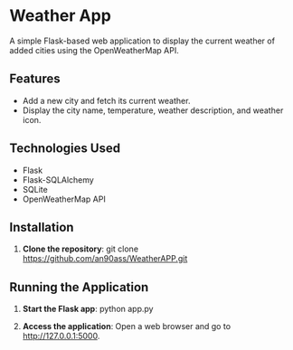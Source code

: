 # Weather App

A simple Flask-based web application to display the current weather of added cities using the OpenWeatherMap API.

## Features

- Add a new city and fetch its current weather.
- Display the city name, temperature, weather description, and weather icon.

## Technologies Used

- Flask
- Flask-SQLAlchemy
- SQLite
- OpenWeatherMap API

## Installation

1. **Clone the repository**:
   git clone https://github.com/an90ass/WeatherAPP.git

## Running the Application
1. **Start the Flask app**:
python app.py

2. **Access the application**:
Open a web browser and go to http://127.0.0.1:5000.
